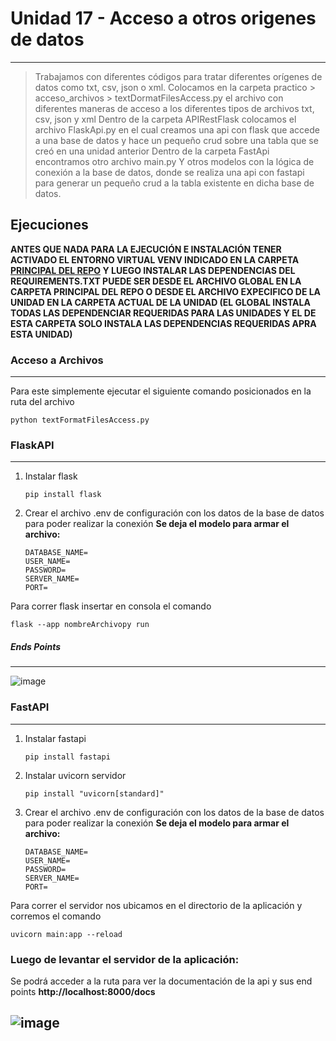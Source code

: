 # Unidad 17 - Acceso a otros origenes de datos
---
>Trabajamos con diferentes códigos para tratar diferentes orígenes de datos como txt, csv, json o xml.
>Colocamos en la carpeta practico > acceso_archivos > textDormatFilesAccess.py el archivo con diferentes maneras de acceso a los diferentes tipos de archivos txt, csv, json y xml 
>Dentro de la carpeta APIRestFlask colocamos el archivo FlaskApi.py en el cual creamos una api con flask que accede a una base de datos y hace un pequeño crud sobre una tabla que se creó en una unidad anterior
>Dentro de la carpeta FastApi encontramos otro archivo main.py Y otros modelos con la lógica de conexión a la base de datos, donde se realiza una api con fastapi para generar un pequeño crud a la tabla existente en dicha base de datos.

## Ejecuciones

**ANTES QUE NADA PARA LA EJECUCIÓN E INSTALACIÓN TENER ACTIVADO EL ENTORNO VIRTUAL VENV INDICADO EN LA CARPETA [PRINCIPAL DEL REPO](https://github.com/alego125/timmit-data-engineer-by-alkemy) Y LUEGO INSTALAR LAS DEPENDENCIAS DEL REQUIREMENTS.TXT PUEDE SER DESDE EL ARCHIVO GLOBAL EN LA CARPETA PRINCIPAL DEL REPO O DESDE EL ARCHIVO EXPECIFICO DE LA UNIDAD EN LA CARPETA ACTUAL DE LA UNIDAD (EL GLOBAL INSTALA TODAS LAS DEPENDENCIAR REQUERIDAS PARA LAS UNIDADES Y EL DE ESTA CARPETA SOLO INSTALA LAS DEPENDENCIAS REQUERIDAS APRA ESTA UNIDAD)**


### Acceso a Archivos
----
Para este simplemente ejecutar el siguiente comando posicionados en la ruta del archivo
~~~
python textFormatFilesAccess.py
~~~

### FlaskAPI
----
1) Instalar flask
   ~~~
   pip install flask
   ~~~
2) Crear el archivo .env de configuración con los datos de la base de datos para poder realizar la conexión
   __Se deja el modelo para armar el archivo:__
   ~~~
   DATABASE_NAME=
   USER_NAME=
   PASSWORD=
   SERVER_NAME=
   PORT=
   ~~~

Para correr flask insertar en consola el comando
~~~
flask --app nombreArchivopy run
~~~

##### Ends Points
----
![image](https://user-images.githubusercontent.com/76167482/201550573-eae2245c-ac33-4e2f-9057-b2bd17af8af4.png)

### FastAPI
----
1) Instalar fastapi
   ~~~
   pip install fastapi
   ~~~
2) Instalar uvicorn servidor
   ~~~
   pip install "uvicorn[standard]"
   ~~~

3) Crear el archivo .env de configuración con los datos de la base de datos para poder realizar la conexión
   __Se deja el modelo para armar el archivo:__
   ~~~
   DATABASE_NAME=
   USER_NAME=
   PASSWORD=
   SERVER_NAME=
   PORT=
   ~~~

Para correr el servidor nos ubicamos en el directorio de la aplicación y corremos el comando
~~~
uvicorn main:app --reload
~~~


### Luego de levantar el servidor de la aplicación:
Se podrá acceder a la ruta para ver la documentación de la api y sus end points
**http://localhost:8000/docs**

![image](https://user-images.githubusercontent.com/76167482/201641804-e4fd63db-f252-4685-bd3a-05a6edb6b412.png)
----
